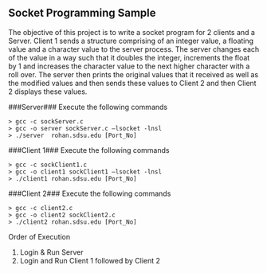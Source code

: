 ## Socket Programming Sample ##

The objective of this project is to write a socket program for 2 clients and a Server. Client 1 sends a structure comprising of an integer value, a floating value and a character value to the server process. The server changes each of the value in a way such that it doubles the integer, increments the float by 1 and increases the character value to the next higher character with a roll over. The server then prints the original values that it received as well as the modified values and then sends these values to Client 2 and then Client 2 displays these values.

###Server###
Execute the following commands

    > gcc -c sockServer.c 
    > gcc -o server sockServer.c –lsocket -lnsl
    > ./server  rohan.sdsu.edu [Port_No]
    
###Client 1###
Execute the following commands

    > gcc -c sockClient1.c 
    > gcc -o client1 sockClient1 –lsocket -lnsl 
    > ./client1 rohan.sdsu.edu [Port_No]
    
###Client 2###
Execute the following commands

    > gcc -c client2.c 
    > gcc -o client2 sockClient2.c 
    > ./client2 rohan.sdsu.edu [Port_No]

Order of Execution

1. Login & Run Server
2. Login and Run  Client 1 followed by Client 2




